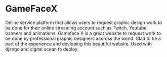 # GameFaceX
Online service platform that allows users to request graphic design work to be done for their online streaming account such as Twitch, Youtube banners and animations. Gameface X is a great website to request work to be done by professional graphic designers accross the world. Glad to be a part of the experience and devloping this beautiful website. Used with django and digital ocean to deploy.
